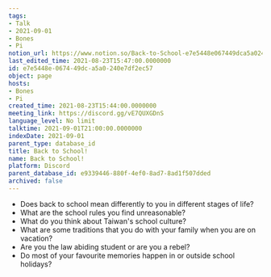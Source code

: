 ```yaml
---
tags:
- Talk
- 2021-09-01
- Bones
- Pi
notion_url: https://www.notion.so/Back-to-School-e7e5448e067449dca5a0240e7df2ec57
last_edited_time: 2021-08-23T15:47:00.0000000
id: e7e5448e-0674-49dc-a5a0-240e7df2ec57
object: page
hosts:
- Bones
- Pi
created_time: 2021-08-23T15:44:00.0000000
meeting_link: https://discord.gg/vE7QUXGDnS
language_level: No limit
talktime: 2021-09-01T21:00:00.0000000
indexDate: 2021-09-01
parent_type: database_id
title: Back to School!
name: Back to School!
platform: Discord
parent_database_id: e9339446-880f-4ef0-8ad7-8ad1f507dded
archived: false
---
```


   - Does back to school mean differently to you in different stages of life?
   - What are the school rules you find unreasonable?
   - What do you think about Taiwan's school culture?
   - What are some traditions that you do with your family when you are on vacation?
   - Are you the law abiding student or are you a rebel?
   - Do most of your favourite memories happen in or outside school holidays?








